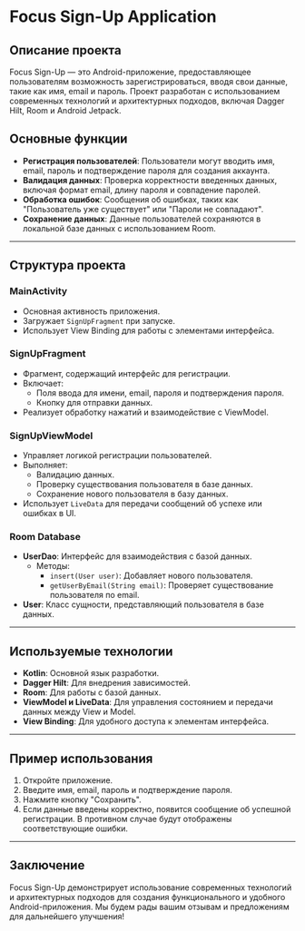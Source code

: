 # Focus Sign-Up Application

## Описание проекта

Focus Sign-Up — это Android-приложение, предоставляющее пользователям возможность зарегистрироваться, вводя свои данные, такие как имя, email и пароль. Проект разработан с использованием современных технологий и архитектурных подходов, включая Dagger Hilt, Room и Android Jetpack.

## Основные функции

- **Регистрация пользователей**: Пользователи могут вводить имя, email, пароль и подтверждение пароля для создания аккаунта.
- **Валидация данных**: Проверка корректности введенных данных, включая формат email, длину пароля и совпадение паролей.
- **Обработка ошибок**: Сообщения об ошибках, таких как "Пользователь уже существует" или "Пароли не совпадают".
- **Сохранение данных**: Данные пользователей сохраняются в локальной базе данных с использованием Room.

---

## Структура проекта

### MainActivity
- Основная активность приложения.
- Загружает `SignUpFragment` при запуске.
- Использует View Binding для работы с элементами интерфейса.

### SignUpFragment
- Фрагмент, содержащий интерфейс для регистрации.
- Включает:
    - Поля ввода для имени, email, пароля и подтверждения пароля.
    - Кнопку для отправки данных.
- Реализует обработку нажатий и взаимодействие с ViewModel.

### SignUpViewModel
- Управляет логикой регистрации пользователей.
- Выполняет:
    - Валидацию данных.
    - Проверку существования пользователя в базе данных.
    - Сохранение нового пользователя в базу данных.
- Использует `LiveData` для передачи сообщений об успехе или ошибках в UI.

### Room Database
- **UserDao**: Интерфейс для взаимодействия с базой данных.
    - Методы:
        - `insert(User user)`: Добавляет нового пользователя.
        - `getUserByEmail(String email)`: Проверяет существование пользователя по email.
- **User**: Класс сущности, представляющий пользователя в базе данных.

---

## Используемые технологии

- **Kotlin**: Основной язык разработки.
- **Dagger Hilt**: Для внедрения зависимостей.
- **Room**: Для работы с базой данных.
- **ViewModel и LiveData**: Для управления состоянием и передачи данных между View и Model.
- **View Binding**: Для удобного доступа к элементам интерфейса.

---

## Пример использования

1. Откройте приложение.
2. Введите имя, email, пароль и подтверждение пароля.
3. Нажмите кнопку "Сохранить".
4. Если данные введены корректно, появится сообщение об успешной регистрации. В противном случае будут отображены соответствующие ошибки.

---

## Заключение

Focus Sign-Up демонстрирует использование современных технологий и архитектурных подходов для создания функционального и удобного Android-приложения. Мы будем рады вашим отзывам и предложениям для дальнейшего улучшения!